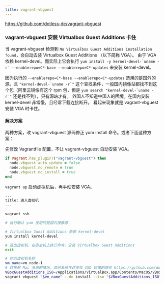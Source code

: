 ```yaml
---
title: vagrant-vbguest
---
```



https://github.com/dotless-de/vagrant-vbguest

### vagrant-vbguest 安装 Virtualbox Guest Additions 卡住

当 vagrant-vbguest 检测到 `No Virtualbox Guest Additions installation found`，会自动去装 Virtualbox Guest Additions （以下简称 VGA）。
由于 VGA 依赖 kernel-devel。而实际上它会执行 ``yum install -y kernel-devel-`uname -r` --enablerepo=C*-base --enablerepo=C*-updates`` 来安装 kernel-devel。

因为执行的 `--enablerepo=C*-base --enablerepo=C*-updates` 选用的是国外的源。且 ``"kernel-devel-`uname -r`"`` 这个查找条件，一般国内镜像站都找不到这个包（阿里云镜像有这个 rpm 包，但是 ``yum search "kernel-devel-`uname -r`"`` 还是找不到），只有源站才有。
外国人不知道中国人的困境。在国内安装 kernel-devel 非常慢，且经常下载连接断开。
看起来现象就是 vagrant-vbguest 安装 VGA 时卡住。

#### 解决方案

两种方案，改 vagrant-vbguest 源码修正 yum install 命令。或者下面这种方案：

先修改 Vagrantfile 配置，不让 vagrant-vbguest 自动安装 VGA。

```ruby
if Vagrant.has_plugin?("vagrant-vbguest") then
  node.vbguest.auto_update = false
  node.vbguest.no_remote = true
  node.vbguest.no_install = true
end
```

`vagrant up` 启动虚拟机后，再手动安装 VGA。

```sh
---
title: 进入虚拟机
---

vagrant ssh

# 自行确认 yum 使用的是国内镜像源

# Virtualbox Guest Additions 依赖 kernel-devel
yum install kernel-devel

# 退出虚拟机，在宿主机上执行命令，安装 Virtualbox Guest Additions
exit

# 你的虚拟机名称
vm_name=vm_node-1
# 这里是 Mac 系统的情况。其他系统在这里找 ISO 镜像的路径 https://github.com/dotless-de/vagrant-vbguest#iso-autodetection
VBoxGuestAdditions_ISO=/Applications/VirtualBox.app/Contents/MacOS/VBoxGuestAdditions.iso
vagrant vbguest "$vm_name" --do install --iso "$VBoxGuestAdditions_ISO"
```
